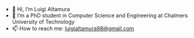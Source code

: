 - 👋 Hi, I’m Luigi Altamura
- 🌱 I’m a PhD student in Computer Science and Engineering at Chalmers University of Technology
- 📫 How to reach me: luigialtamura98@gmail.com 

<!---
LuigiAltamura/LuigiAltamura is a ✨ special ✨ repository because its `README.md` (this file) appears on your GitHub profile.
You can click the Preview link to take a look at your changes.
--->
